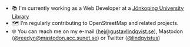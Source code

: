 - 📚 I'm currently working as a Web Developer at a [Jönkoping University Library](https://github.com/JonkopingUniversityLibrary)
- 🗺 I’m regularly contributing to OpenStreetMap and related projects.
- 🌐 You can reach me on my e-mail (hej@gustavlindqvist.se), Mastodon ([@reedyn@mastodon.acc.sunet.se](https://mastodon.acc.sunet.se/@reedyn)) or Twitter ([@lindqvistus](https://twitter.com/lindqvistus))
